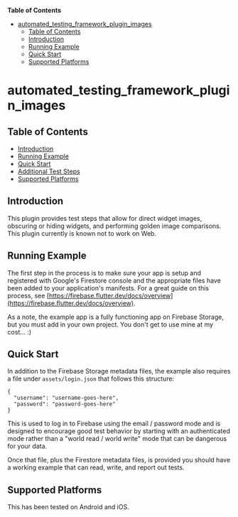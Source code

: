 <!-- START doctoc generated TOC please keep comment here to allow auto update -->
<!-- DON'T EDIT THIS SECTION, INSTEAD RE-RUN doctoc TO UPDATE -->
**Table of Contents**

- [automated_testing_framework_plugin_images](#automated_testing_framework_plugin_images)
  - [Table of Contents](#table-of-contents)
  - [Introduction](#introduction)
  - [Running Example](#running-example)
  - [Quick Start](#quick-start)
  - [Supported Platforms](#supported-platforms)

<!-- END doctoc generated TOC please keep comment here to allow auto update -->

# automated_testing_framework_plugin_images

## Table of Contents

* [Introduction](#introduction)
* [Running Example](#running-example)
* [Quick Start](#quick-start)
* [Additional Test Steps](https://github.com/peiffer-innovations/automated_testing_framework_plugin_images/blob/main/documentation/STEPS.md)
* [Supported Platforms](#supported-platforms)


## Introduction

This plugin provides test steps that allow for direct widget images, obscuring or hiding widgets, and performing golden image comparisons.  This plugin currently is known not to work on Web.


## Running Example

The first step in the process is to make sure your app is setup and registered with Google's Firestore console and the appropriate files have been added to your application's manifests.  For a great guide on this process, see [https://firebase.flutter.dev/docs/overview](https://firebase.flutter.dev/docs/overview).

As a note, the example app is a fully functioning app on Firebase Storage, but you must add in your own project.  You don't get to use mine at my cost...  :)


## Quick Start

In addition to the Firebase Storage metadata files, the example also requires a file under `assets/login.json` that follows this structure:

```
{
  "username": "username-goes-here",
  "password": "password-goes-here"
}
```

This is used to log in to Firebase using the email / password mode and is designed to encourage good test behavior by starting with an authenticated mode rather than a "world read / world write" mode that can be dangerous for your data.

Once that file, plus the Firestore metadata files, is provided you should have a working example that can read, write, and report out tests.


## Supported Platforms

This has been tested on Android and iOS.